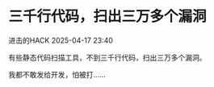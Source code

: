 #  三千行代码，扫出三万多个漏洞   
 进击的HACK   2025-04-17 23:40  
  
有些静态代码扫描工具，不到三千行代码，扫出三万多个漏洞。  
  
我都不敢发给开发，怕被打……  
  
